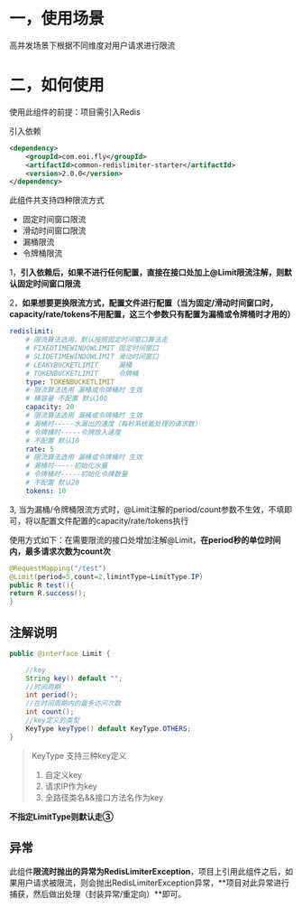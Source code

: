  # 一，使用场景

高并发场景下根据不同维度对用户请求进行限流

# 二，如何使用

使用此组件的前提：项目需引入Redis

引入依赖

```XML
<dependency>
    <groupId>com.eoi.fly</groupId>       
    <artifactId>common-redislimiter-starter</artifactId>
    <version>2.0.0</version>
</dependency>
```

此组件共支持四种限流方式

- 固定时间窗口限流
- 滑动时间窗口限流
- 漏桶限流
- 令牌桶限流



1，**引入依赖后，如果不进行任何配置，直接在接口处加上@Limit限流注解，则默认固定时间窗口限流**

2，**如果想要更换限流方式，配置文件进行配置（当为固定/滑动时间窗口时，capacity/rate/tokens不用配置，这三个参数只有配置为漏桶或令牌桶时才用的）**

```YAML
redislimit: 
    # 限流算法选用，默认按照固定时间窗口算法走
    # FIXEDTIMEWINDOWLIMIT 固定时间窗口
    # SLIDETIMEWINDOWLIMIT 滑动时间窗口
    # LEAKYBUCKETLIMIT     漏桶
    # TOKENBUCKETLIMIT     令牌桶
    type: TOKENBUCKETLIMIT 
    # 限流算法选用 漏桶或令牌桶时 生效
    # 桶容量 不配置 默认100
    capacity: 20
    # 限流算法选用 漏桶或令牌桶时 生效
    # 漏桶时-----水漏出的速度（每秒系统能处理的请求数）
    # 令牌桶时-----令牌放入速度
    # 不配置 默认10
    rate: 5
    # 限流算法选用 漏桶或令牌桶时 生效
    # 漏桶时-----初始化水量
    # 令牌桶时-----初始化令牌数量
    # 不配置 默认20
    tokens: 10
```

3, 当为漏桶/令牌桶限流方式时，@Limit注解的period/count参数不生效，不填即可，将以配置文件配置的capacity/rate/tokens执行



使用方式如下：在需要限流的接口处增加注解@Limit，**在period秒的单位时间内，最多请求次数为count次**

```Java
@RequestMapping("/test")
@Limit(period=5,count=2,limintType=LimitType.IP)
public R test(){
return R.success();
}
```

## 注解说明

```Java
public @interface Limit {

    //key
    String key() default "";
    //时间周期
    int period();
    //在时间周期内的最多访问次数
    int count();
    //key定义的类型
    KeyType keyType() default KeyType.OTHERS;
}
```

> KeyType 支持三种key定义
>
> 1. 自定义key
> 2. 请求IP作为key
> 3. 全路径类名&&接口方法名作为key

**不指定LimitType则默认走③**

## 异常

此组件**限流时抛出的异常为RedisLimiterException**，项目上引用此组件之后，如果用户请求被限流，则会抛出RedisLimiterException异常，**项目对此异常进行捕获，然后做出处理（封装异常/重定向）**即可。